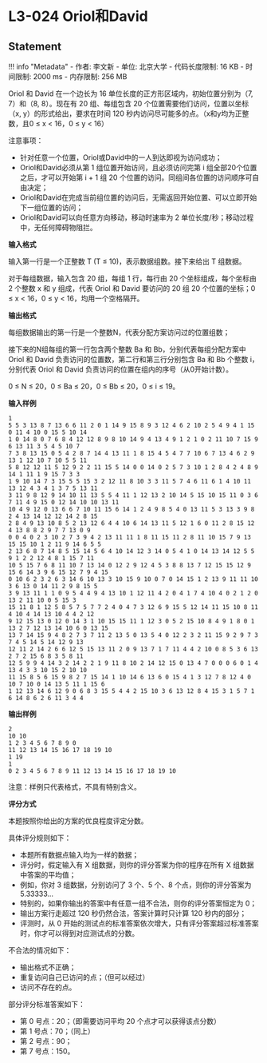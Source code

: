 
# L3-024 Oriol和David

## Statement

!!! info "Metadata"
    - 作者: 李文新
    - 单位: 北京大学
    - 代码长度限制: 16 KB
    - 时间限制: 2000 ms
    - 内存限制: 256 MB

Oriol 和 David 在一个边长为 16 单位长度的正方形区域内，初始位置分别为（7, 7）和（8, 8）。现在有 20 组、每组包含 20 个位置需要他们访问，位置以坐标（x, y）的形式给出，要求在时间 120 秒内访问尽可能多的点。（x和y均为正整数，且0 ≤ x < 16，0 ≤ y < 16）

注意事项：
* 针对任意一个位置，Oriol或David中的一人到达即视为访问成功；
* Oriol和David必须从第 1 组位置开始访问，且必须访问完第 i 组全部20个位置之后，才可以开始第 i + 1 组 20 个位置的访问。同组间各位置的访问顺序可自由决定；
* Oriol和David在完成当前组位置的访问后，无需返回开始位置、可以立即开始下一组位置的访问；
* Oriol和David可以向任意方向移动，移动时速率为 2 单位长度/秒；移动过程中，无任何障碍物阻拦。

**输入格式**

输入第一行是一个正整数 T (T ≤ 10)，表示数据组数。接下来给出 T 组数据。

对于每组数据，输入包含 20 组，每组 1 行，每行由 20 个坐标组成，每个坐标由 2 个整数 x 和 y 组成，代表 Oriol 和 David 要访问的 20 组 20 个位置的坐标；0 ≤ x < 16，0 ≤ y < 16，均用一个空格隔开。

**输出格式**

每组数据输出的第一行是一个整数N，代表分配方案访问过的位置组数；

接下来的N组每组的第一行包含两个整数 Ba 和 Bb，分别代表每组分配方案中 Oriol 和 David 负责访问的位置数，第二行和第三行分别包含 Ba 和 Bb 个整数 i，分别代表 Oriol 和 David 负责访问的位置在组内的序号（从0开始计数）。

0 ≤ N ≤ 20，0 ≤ Ba ≤ 20，0 ≤ Bb ≤ 20，0 ≤ i ≤ 19。

**输入样例**

```plaintext
1
5 5 3 13 8 7 13 6 6 11 2 0 1 14 9 15 8 9 3 12 4 6 2 10 2 5 4 9 4 1 15 0 11 4 10 0 15 5 10 14
1 0 14 8 0 7 6 8 4 12 12 8 9 8 10 14 9 4 13 4 9 1 2 1 0 2 11 10 7 15 9 6 13 11 3 5 4 5 10 7
7 3 8 13 15 0 5 4 2 8 7 14 4 13 11 1 8 15 4 5 4 7 7 10 6 7 13 4 6 2 9 13 1 12 10 7 10 5 5 11
5 8 12 12 11 5 12 9 2 2 11 15 5 14 0 0 14 0 2 5 7 3 10 1 2 8 4 2 4 8 9 14 1 11 1 9 15 7 3 3
1 9 10 14 7 3 15 5 5 15 3 2 12 11 8 10 3 3 11 5 7 4 6 11 6 1 4 10 11 13 12 4 3 4 1 3 7 5 13 11
3 11 9 8 12 9 14 10 11 13 5 5 4 11 1 12 13 2 10 14 5 15 10 15 11 0 3 6 7 11 4 9 15 0 12 14 10 10 13 11
10 4 9 12 0 13 6 6 7 10 11 15 6 14 1 2 4 9 8 5 4 0 13 11 5 3 13 3 9 8 2 4 13 14 12 12 14 2 8 15
2 8 4 9 13 10 8 5 2 13 12 6 4 4 10 6 14 13 11 5 12 1 6 0 11 2 8 15 12 4 13 8 8 2 9 7 7 13 0 9
0 0 4 0 2 3 10 2 7 3 9 4 2 13 11 11 1 8 11 15 11 2 8 11 10 15 7 9 13 15 15 10 1 2 11 9 14 6 5 5
2 13 6 8 7 14 8 5 15 14 5 6 4 10 14 12 3 14 0 5 4 1 0 14 13 14 12 5 5 9 1 2 2 12 4 8 1 15 7 11
10 5 15 7 6 8 11 10 7 13 14 0 12 2 9 12 4 5 3 8 8 13 7 12 15 15 12 9 15 6 14 3 9 6 15 12 7 9 4 15
0 10 6 2 3 2 6 3 14 6 10 13 3 10 15 9 10 0 7 0 14 15 1 2 13 9 11 11 10 3 6 13 0 14 11 2 9 8 15 5
3 9 13 11 1 1 0 9 5 4 4 9 4 13 10 1 12 11 4 2 0 4 1 7 4 10 4 0 2 1 2 0 13 2 11 10 0 5 15 3
15 11 8 1 12 5 8 5 7 5 7 7 2 4 0 4 7 3 12 6 9 15 5 12 14 11 15 10 8 11 4 10 4 14 13 10 4 4 2 12
9 12 15 13 0 12 0 14 3 1 10 15 15 11 1 12 3 0 5 2 15 10 8 4 9 1 8 0 1 13 2 7 12 13 14 10 6 0 13 15
13 7 14 15 9 4 8 2 7 3 7 11 2 13 5 0 13 5 4 0 12 2 3 2 11 15 9 2 9 7 3 7 4 5 14 5 14 12 9 13
12 11 2 14 2 6 6 12 5 15 13 11 2 0 9 13 7 1 7 11 4 4 2 10 0 8 5 3 6 13 2 7 2 15 6 8 3 5 8 11
12 5 9 9 4 14 3 2 14 2 2 1 9 11 8 10 2 14 12 15 0 13 4 7 0 0 0 6 0 1 4 13 4 3 3 10 15 2 10 10
11 15 8 5 6 15 9 8 2 7 15 14 1 10 14 6 13 6 0 15 4 1 3 12 7 8 12 4 0 10 7 10 0 14 13 5 11 1 15 6
1 12 13 14 6 12 9 0 6 8 3 15 5 4 4 2 15 10 3 6 13 12 8 4 15 3 1 5 7 1 6 14 8 6 2 6 11 3 4 4
```

**输出样例**

```plaintext
2
10 10
1 2 3 4 5 6 7 8 9 0
11 12 13 14 15 16 17 18 19 10
1 19
1
0 2 3 4 5 6 7 8 9 11 12 13 14 15 16 17 18 19 10
```

注意：样例只代表格式，不具有特别含义。

**评分方式**

本题按照你给出的方案的优良程度评定分数。

具体评分规则如下：

* 本题所有数据点输入均为一样的数据；
* 评分时，假定输入有 X 组数据，则你的评分答案为你的程序在所有 X 组数据中答案的平均值；
* 例如，你对 3 组数据，分别访问了 3 个、5 个、8 个点，则你的评分答案为 5.33333...
* 特别的，如果你输出的答案中有任意一组不合法，则你的评分答案恒定为 0；
* 输出方案行走超过 120 秒仍然合法，答案计算时只计算 120 秒内的部分；
* 评测时，从 0 开始的测试点的标准答案依次增大，只有评分答案超过标准答案时，你才可以得到对应测试点的分数。

不合法的情况如下：
* 输出格式不正确；
* 重复访问自己已访问的点；（但可以经过）
* 访问不存在的点。

部分评分标准答案如下：
* 第 0 号点：20；（即需要访问平均 20 个点才可以获得该点分数）
* 第 1 号点：70；（同上）
* 第 2 号点：90；
* 第 7 号点：150。
